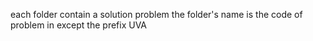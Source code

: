each folder contain a solution problem
the folder's name is the code of problem in except the prefix UVA
